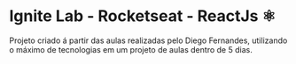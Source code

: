 # Ignite Lab - Rocketseat - ReactJs :atom_symbol:

Projeto criado á partir das aulas realizadas pelo Diego Fernandes, utilizando o máximo de tecnologias em um projeto de aulas dentro de 5 dias.





